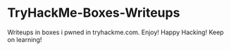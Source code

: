 # TryHackMe-Boxes-Writeups

Writeups in boxes i pwned in tryhackme.com. Enjoy! Happy Hacking! Keep on learning!

